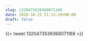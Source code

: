 ```yaml
---
slug: 1320473539368071168
date: 2020-10-25 21:13:19+00:00
draft: false
---
```


{{< tweet 1320473539368071168 >}}
